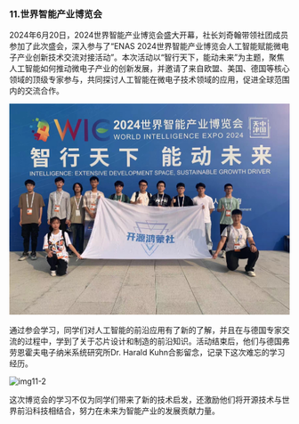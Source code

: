 ### 11.世界智能产业博览会

2024年6月20日，2024世界智能产业博览会盛大开幕，社长刘奇翰带领社团成员参加了此次盛会，深入参与了“ENAS 2024世界智能产业博览会人工智能赋能微电子产业创新技术交流对接活动”。本次活动以“智行天下，能动未来”为主题，聚焦人工智能如何推动微电子产业的创新发展，并邀请了来自欧盟、美国、德国等核心领域的顶级专家参与，共同探讨人工智能在微电子技术领域的应用，促进全球范围内的交流合作。

![img11-1](./img/img11-1.jpg)

通过参会学习，同学们对人工智能的前沿应用有了新的了解，并且在与德国专家交流的过程中，学到了关于芯片设计和制造的前沿知识。活动结束后，他们与德国弗劳恩霍夫电子纳米系统研究所Dr. Harald Kuhn合影留念，记录下这次难忘的学习经历。

![img11-2](./img/img11-2.jpg)

这次博览会的学习不仅为同学们带来了新的技术启发，还激励他们将开源技术与世界前沿科技相结合，努力在未来为智能产业的发展贡献力量。
